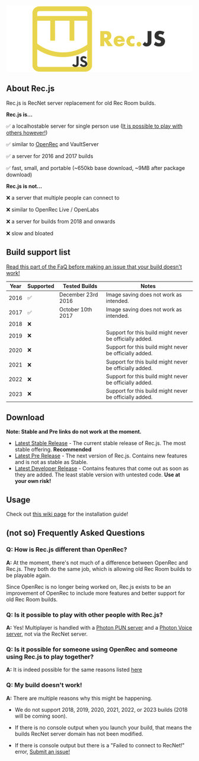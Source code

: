 <div align="center">
<img src="./logo/LogoText.png" alt="A yellow Rec Room logo with text saying 'Rec.js'.">
</div>

## About Rec.js

Rec.js is RecNet server replacement for old Rec Room builds.

**Rec.js is...**

✅ a localhostable server for single person use ([It is possible to play with others however!](#q-is-it-possible-to-play-with-other-people-with-recnetjs))

✅ similar to [OpenRec](https://github.com/recroom2016/OpenRec) and VaultServer

✅ a server for 2016 and 2017 builds

✅ fast, small, and portable (~650kb base download, ~9MB after package download)

**Rec.js is not...**

❌ a server that multiple people can connect to

❌ similar to OpenRec Live / OpenLabs

❌ a server for builds from 2018 and onwards

❌ slow and bloated

## Build support list

[Read this part of the FaQ before making an issue that your build doesn't work!](#q-my-build-doesnt-work)

| Year | Supported | Tested Builds      | Notes                                                    |
|------|------------|--------------------|---------------------------------------------------------|
| 2016 | ✅         | December 23rd 2016 | Image saving does not work as intended.                 |
| 2017 | ✅         | October 10th 2017  | Image saving does not work as intended.                 |
| 2018 | ❌         |                    |                                                         |
| 2019 | ❌         |                    | Support for this build might never be officially added. |
| 2020 | ❌         |                    | Support for this build might never be officially added. |
| 2021 | ❌         |                    | Support for this build might never be officially added. |
| 2022 | ❌         |                    | Support for this build might never be officially added. |
| 2023 | ❌         |                    | Support for this build might never be officially added. |

## Download

**Note: Stable and Pre links do not work at the moment.**

- [Latest Stable Release](https://realmcoded.github.io/Rec.js/download/stable) - The current stable release of Rec.js. The most stable offering. **Recommended** 
- [Latest Pre Release](https://realmcoded.github.io/Rec.js/download/pre) - The next version of Rec.js. Contains new features and is not as stable as Stable.
- [Latest Developer Release](https://github.com/RealMCoded/Rec.js/archive/refs/heads/master.zip) - Contains features that come out as soon as they are added. The least stable version with untested code. **Use at your own risk!**

## Usage

Check out [this wiki page](https://github.com/RealMCoded/Rec.js/wiki/Installation-Guide) for the installation guide!

## (not so) Frequently Asked Questions

### Q: How is Rec.js different than OpenRec?

**A:** At the moment, there's not much of a difference between OpenRec and Rec.js. They both do the same job, which is allowing old Rec Room builds to be playable again.

Since OpenRec is no longer being worked on, Rec.js exists to be an improvement of OpenRec to include more features and better support for old Rec Room builds.

### Q: Is it possible to play with other people with Rec.js?

**A:** Yes! Multiplayer is handled with a [Photon PUN server](https://www.photonengine.com/pun) and a [Photon Voice server](https://www.photonengine.com/en-us/Voice), not via the RecNet server.

### Q: Is it possible for someone using OpenRec and someone using Rec.js to play together?

**A:** It is indeed possible for the same reasons listed [here](#q-is-it-possible-to-play-with-other-people-with-recjs)

### Q: My build doesn't work!

**A:** There are multiple reasons why this might be happening.

- We do not support 2018, 2019, 2020, 2021, 2022, or 2023 builds (2018 will be coming soon).

- If there is no console output when you launch your build, that means the builds RecNet server domain has not been modified. 

- If there is console output but there is a "Failed to connect to RecNet!" error, [Submit an issue!](https://github.com/RealMCoded/Rec.js/issues)